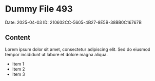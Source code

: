 # Dummy File 493

Date: 2025-04-03
ID: 210602CC-5605-4B27-8E5B-38BB0C16767B

## Content

Lorem ipsum dolor sit amet, consectetur adipiscing elit.
Sed do eiusmod tempor incididunt ut labore et dolore magna aliqua.

* Item 1
* Item 2
* Item 3
